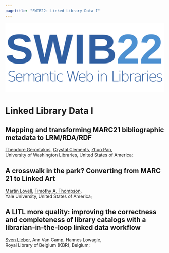 ```yaml
---
pagetitle: "SWIB22: Linked Library Data I"
---
```


<div id="main">

![swib logo](../images/swib.png) 


# Linked Library Data I



## Mapping and transforming MARC21 bibliographic metadata to LRM/RDA/RDF

<u>Theodore Gerontakos</u>, <u>Crystal Clements</u>, <u>Zhuo Pan</u>, <br />
University of Washington Libraries, United States of America; 



## A crosswalk in the park? Converting from MARC 21 to Linked Art

<u>Martin Lovell</u>, <u>Timothy A. Thompson</u>, <br />
Yale University, United States of America; 



## A LITL more quality: improving the correctness and completeness of library catalogs with a librarian-in-the-loop linked data workflow

<u>Sven Lieber</u>, Ann Van Camp, Hannes Lowagie, <br />
Royal Library of Belgium (KBR), Belgium; 



